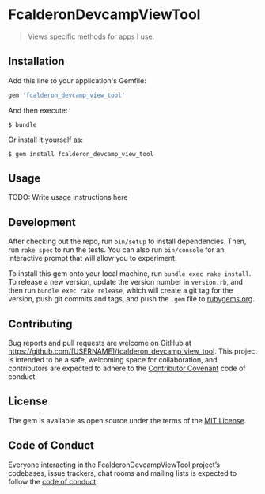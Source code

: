 # FcalderonDevcampViewTool

> Views specific methods for apps I use.

## Installation

Add this line to your application's Gemfile:

```ruby
gem 'fcalderon_devcamp_view_tool'
```

And then execute:

    $ bundle

Or install it yourself as:

    $ gem install fcalderon_devcamp_view_tool

## Usage

TODO: Write usage instructions here

## Development

After checking out the repo, run `bin/setup` to install dependencies. Then, run `rake spec` to run the tests. You can also run `bin/console` for an interactive prompt that will allow you to experiment.

To install this gem onto your local machine, run `bundle exec rake install`. To release a new version, update the version number in `version.rb`, and then run `bundle exec rake release`, which will create a git tag for the version, push git commits and tags, and push the `.gem` file to [rubygems.org](https://rubygems.org).

## Contributing

Bug reports and pull requests are welcome on GitHub at https://github.com/[USERNAME]/fcalderon_devcamp_view_tool. This project is intended to be a safe, welcoming space for collaboration, and contributors are expected to adhere to the [Contributor Covenant](http://contributor-covenant.org) code of conduct.

## License

The gem is available as open source under the terms of the [MIT License](https://opensource.org/licenses/MIT).

## Code of Conduct

Everyone interacting in the FcalderonDevcampViewTool project’s codebases, issue trackers, chat rooms and mailing lists is expected to follow the [code of conduct](https://github.com/[USERNAME]/fcalderon_devcamp_view_tool/blob/master/CODE_OF_CONDUCT.md).

